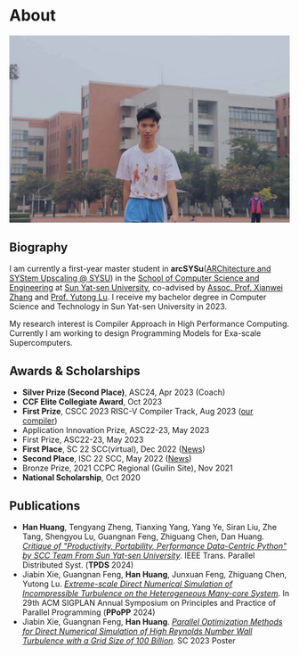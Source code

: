 # About

![Han Huang](https://github.com/HHTheBest/HHTheBest.github.io/raw/main/pictures/hh_pic.jpg)

## Biography

I am currently a first-year master student in **arcSYSu**([ARChitecture and SYStem Upscaling @ SYSU](https://github.com/arcsysu)) in the [School of Computer Science and Engineering](https://cse.sysu.edu.cn/) at [Sun Yat-sen University](https://www.sysu.edu.cn/), co-advised by [Assoc. Prof. Xianwei Zhang](https://xianweiz.github.io/) and [Prof. Yutong Lu](https://cse.sysu.edu.cn/content/2483). I receive my bachelor degree in Computer Science and Technology in Sun Yat-sen University in 2023.

My research interest is Compiler Approach in High Performance Computing. Currently I am working to design Programming Models for Exa-scale Supercomputers.

## Awards & Scholarships
- **Silver Prize (Second Place)**, ASC24, Apr 2023 (Coach)
- **CCF Elite Collegiate Award**, Oct 2023
- **First Prize**, CSCC 2023 RISC-V Compiler Track, Aug 2023 ([our compiler](https://gitlab.eduxiji.net/educg-group-17291-1894922/202310558201558-3109))
- Application Innovation Prize, ASC22-23, May 2023
- First Prize, ASC22-23, May 2023
- **First Place**, SC 22 SCC(virtual), Dec 2022 ([News](https://mp.weixin.qq.com/s/wcPLONp9HiIPRGGV150WvQ))
- **Second Place**, ISC 22 SCC, May 2022 ([News](https://mp.weixin.qq.com/s/wTaJalyJNTeqeeeF8Noh7g))
- Bronze Prize, 2021 CCPC Regional (Guilin Site), Nov 2021
- **National Scholarship**, Oct 2020

## Publications

- **Han Huang**, Tengyang Zheng, Tianxing Yang, Yang Ye, Siran Liu, Zhe Tang, Shengyou Lu, Guangnan Feng, Zhiguang Chen, Dan Huang. [*Critique of "Productivity, Portability, Performance Data-Centric Python" by SCC Team From Sun Yat-sen University*](https://www.computer.org/csdl/journal/td/5555/01/10457928/1V2sekSmhkQ). IEEE Trans. Parallel Distributed Syst. (**TPDS** 2024) 
- Jiabin Xie, Guangnan Feng, **Han Huang**, Junxuan Feng, Zhiguang Chen, Yutong Lu. [*Extreme-scale Direct Numerical Simulation of Incompressible Turbulence on the Heterogeneous Many-core System*](https://dl.acm.org/doi/10.1145/3627535.3638479). In 29th ACM SIGPLAN Annual Symposium on Principles and Practice of Parallel Programming (**PPoPP** 2024)
- Jiabin Xie, Guangnan Feng, **Han Huang**. [*Parallel Optimization Methods for Direct Numerical Simulation of High Reynolds Number Wall Turbulence with a Grid Size of 100 Billion*](https://sc23.supercomputing.org/proceedings/tech_poster/poster_files/rpost224s3-file2.pdf). SC 2023 Poster